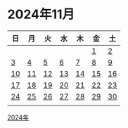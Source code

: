 # 2024年11月

|日|月|火|水|木|金|土|
|--|--|--|--|--|--|--|
||||||[1](./01.md)|[2](./02.md)|
|[3](./03.md)|[4](./04.md)|[5](./05.md)|[6](./06.md)|[7](./07.md)|[8](./08.md)|[9](./09.md)|
|[10](./10.md)|[11](./11.md)|[12](./12.md)|[13](./13.md)|[14](./14.md)|[15](./15.md)|[16](./16.md)|
|[17](./17.md)|[18](./18.md)|[19](./19.md)|[20](./20.md)|[21](./21.md)|[22](./22.md)|[23](./23.md)|
|[24](./24.md)|[25](./25.md)|[26](./26.md)|[27](./27.md)|[28](./28.md)|[29](./29.md)|[30](./30.md)|
|||||||||

[2024年](../README.md)
